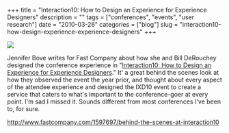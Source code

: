 +++
title = "Interaction10: How to Design an Experience for Experience Designers"
description = ""
tags = ["conferences", "events", "user research"]
date = "2010-03-26"
categories = ["blog"]
slug = "interaction10-how-design-experience-experience-designers"
+++



  <div class="notebook-screenshot"><a href="http://www.fastcompany.com/1597697/behind-the-scenes-at-interaction10"><img src="http://media.konigi.com/bluga/wt4bad3ae7b2390_large.jpg"/></a></div><p>Jennifer Bove writes for Fast Company about how she and Bill DeRouchey designed the conference experience in &quot;<a href="http://www.fastcompany.com/1597697/behind-the-scenes-at-interaction10">Interaction10: How to Design an Experience for Experience Designers</a>.&quot; It' a great behind the scenes look at how they observed the event the year prior, and thought about every aspect of the attendee experience and designed the IXD10 event to create a service that caters to what's important to the conference-goer at every point. I'm sad I missed it. Sounds different from most conferences I've been to, for sure.</p>

    
  <a href="http://www.fastcompany.com/1597697/behind-the-scenes-at-interaction10">http://www.fastcompany.com/1597697/behind-the-scenes-at-interaction10</a>
